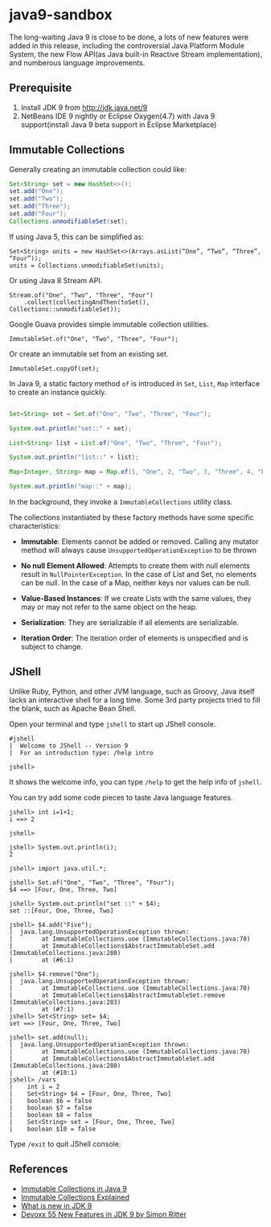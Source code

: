 # java9-sandbox

The long-waiting Java 9 is close to be done, a lots of new features were added in this release, including the controversial Java Platform Module System, the new Flow API(as Java built-in Reactive Stream implementation), and numberous language improvements.

## Prerequisite

1. Install JDK 9 from http://jdk.java.net/9
2. NetBeans IDE 9 nightly or Eclipse Oxygen(4.7) with Java 9 support(install Java 9 beta support in Eclipse Marketplace)

## Immutable Collections

Generally creating an immutable collection could like:

```java
Set<String> set = new HashSet<>();
set.add("One");
set.add("Two");
set.add("Three");
set.add("Four");
Collections.unmodifiableSet(set);
```

If using Java 5, this can be simplified as:

```
Set<String> units = new HashSet<>(Arrays.asList(“One”, “Two”, “Three”, “Four”));
units = Collections.unmodifiableSet(units);
```

Or using Java 8 Stream API.

```
Stream.of("One", "Two", "Three", "Four")
	.collect(collectingAndThen(toSet(), Collections::unmodifiableSet));
```

Google Guava provides simple immutable collection utilities.

```
ImmutableSet.of("One", "Two", "Three", "Four");
```

Or create an immutable set from an existing set.

```
ImmutableSet.copyOf(set);
```

In Java 9, a static factory method `of` is introduced in `Set`, `List`, `Map` interface to create an instance quickly.

```java

Set<String> set = Set.of("One", "Two", "Three", "Four");

System.out.println("set::" + set);

List<String> list = List.of("One", "Two", "Three", "Four");

System.out.println("list::" + list);

Map<Integer, String> map = Map.of(1, "One", 2, "Two", 3, "Three", 4, "Four");

System.out.println("map::" + map);
```

In the background, they invoke a `ImmutableCollections` utility class. 

The collections instantiated by these factory methods have some specific characteristics:

* **Immutable**: Elements cannot be added or removed. Calling any mutator method will always cause `UnsupportedOperationException` to be thrown

* **No null Element Allowed**: Attempts to create them with null elements result in `NullPointerException`. In the case of List and Set, no elements can be null. In the case of a Map, neither keys nor values can be null.

* **Value-Based Instances**: If we create Lists with the same values, they may or may not refer to the same object on the heap.

* **Serialization**:  They are serializable if all elements are serializable.

* **Iteration Order**: The iteration order of elements is unspecified and is subject to change.

## JShell

Unlike Ruby, Python, and other JVM language, such as Groovy, Java itself lacks an interactive shell for a long time. Some 3rd party projects tried to fill the blank, such as Apache Bean Shell. 

Open your terminal and type `jshell` to start up JShell console.


```
#jshell
|  Welcome to JShell -- Version 9
|  For an introduction type: /help intro

jshell>
```

It shows the welcome info, you can type `/help` to get the help info of `jshell`.

You can try add some code pieces to taste Java language features.

```
jshell> int i=1+1;
i ==> 2

jshell>

jshell> System.out.println(i);
2

jshell> import java.util.*;

jshell> Set.of("One", "Two", "Three", "Four");
$4 ==> [Four, One, Three, Two]

jshell> System.out.println("set ::" + $4);
set ::[Four, One, Three, Two]

jshell> $4.add("Five");
|  java.lang.UnsupportedOperationException thrown:
|        at ImmutableCollections.uoe (ImmutableCollections.java:70)
|        at ImmutableCollections$AbstractImmutableSet.add (ImmutableCollections.java:280)
|        at (#6:1)

jshell> $4.remove("One");
|  java.lang.UnsupportedOperationException thrown:
|        at ImmutableCollections.uoe (ImmutableCollections.java:70)
|        at ImmutableCollections$AbstractImmutableSet.remove (ImmutableCollections.java:283)
|        at (#7:1)
jshell> Set<String> set= $4;
set ==> [Four, One, Three, Two]

jshell> set.add(null);
|  java.lang.UnsupportedOperationException thrown:
|        at ImmutableCollections.uoe (ImmutableCollections.java:70)
|        at ImmutableCollections$AbstractImmutableSet.add (ImmutableCollections.java:280)
|        at (#10:1)
jshell> /vars
|    int i = 2
|    Set<String> $4 = [Four, One, Three, Two]
|    boolean $6 = false
|    boolean $7 = false
|    boolean $8 = false
|    Set<String> set = [Four, One, Three, Two]
|    boolean $10 = false
```

Type `/exit` to quit JShell console.

## References

* [Immutable Collections in Java 9 ](https://dzone.com/articles/immutable-collections-in-java-9)
* [Immutable Collections Explained](https://github.com/google/guava/wiki/ImmutableCollectionsExplained)
* [What is new in JDK 9](https://www.quora.com/What-is-new-in-JDK-9)
* [Devoxx 55 New Features in JDK 9 by Simon Ritter](https://goo.gl/d2F7rH)